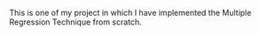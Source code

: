 This is one of my project in which I have implemented the Multiple Regression Technique from scratch.
